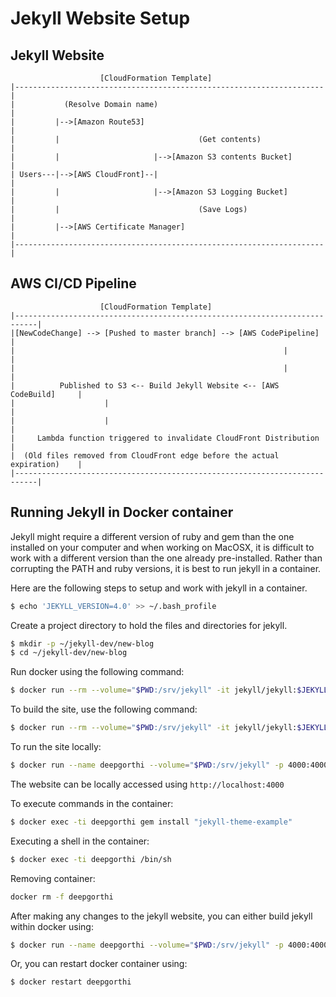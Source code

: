 # Jekyll Website Setup


## Jekyll Website

```
                    [CloudFormation Template]
|---------------------------------------------------------------------|
|           (Resolve Domain name)                                     |
|         |-->[Amazon Route53]                                        |
|         |                               (Get contents)              |
|         |                     |-->[Amazon S3 contents Bucket]       |
| Users---|-->[AWS CloudFront]--|                                     |
|         |                     |-->[Amazon S3 Logging Bucket]        |
|         |                               (Save Logs)                 |
|         |-->[AWS Certificate Manager]                               |
|---------------------------------------------------------------------|
```


## AWS CI/CD Pipeline

```
                    [CloudFormation Template]
|---------------------------------------------------------------------------|
|[NewCodeChange] --> [Pushed to master branch] --> [AWS CodePipeline]       |     
|                                                            |              |
|                                                            |              |
|          Published to S3 <-- Build Jekyll Website <-- [AWS CodeBuild]     |
|                    |                                                      |
|                    |                                                      |
|     Lambda function triggered to invalidate CloudFront Distribution       |
|  (Old files removed from CloudFront edge before the actual expiration)    |
|---------------------------------------------------------------------------|
```

## Running Jekyll in Docker container

Jekyll might require a different version of ruby and gem than the one installed on your computer and when working on MacOSX, it is difficult to work with a different version than the one already pre-installed. Rather than corrupting the PATH and ruby versions, it is best to run jekyll in a container. 

Here are the following steps to setup and work with jekyll in a container. 

```bash
$ echo 'JEKYLL_VERSION=4.0' >> ~/.bash_profile
```

Create a project directory to hold the files and directories for jekyll.

```bash
$ mkdir -p ~/jekyll-dev/new-blog
$ cd ~/jekyll-dev/new-blog
```

Run docker using the following command:

```bash
$ docker run --rm --volume="$PWD:/srv/jekyll" -it jekyll/jekyll:$JEKYLL_VERSION jekyll new .
```

To build the site, use the following command:

```bash
$ docker run --rm --volume="$PWD:/srv/jekyll" -it jekyll/jekyll:$JEKYLL_VERSION jekyll build
```

To run the site locally:

```bash
$ docker run --name deepgorthi --volume="$PWD:/srv/jekyll" -p 4000:4000 -it jekyll/jekyll:$JEKYLL_VERSION jekyll serve --watch --drafts
```

The website can be locally accessed using `http://localhost:4000`


To execute commands in the container:

```bash
$ docker exec -ti deepgorthi gem install "jekyll-theme-example"
```

Executing a shell in the container:

```bash
$ docker exec -ti deepgorthi /bin/sh
```

Removing container:

```bash
docker rm -f deepgorthi
```

After making any changes to the jekyll website, you can either build jekyll within docker using:

```bash
$ docker run --name deepgorthi --volume="$PWD:/srv/jekyll" -p 4000:4000 -it jekyll/jekyll:$JEKYLL_VERSION jekyll serve --watch --drafts
```

Or, you can restart docker container using:

```bash
$ docker restart deepgorthi
```
